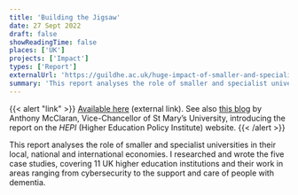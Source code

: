 ```yaml
---
title: 'Building the Jigsaw'
date: 27 Sept 2022
draft: false
showReadingTime: false
places: ['UK']
projects: ['Impact']
types: ['Report']
externalUrl: 'https://guildhe.ac.uk/huge-impact-of-smaller-and-specialist-universities-highlighted-in-new-report/'
summary: 'This report analyses the role of smaller and specialist universities in their local, national and international economies. I researched and wrote the five case studies, covering 11 UK higher education institutions.'
---
```


{{< alert "link" >}}
[Available here](https://guildhe.ac.uk/huge-impact-of-smaller-and-specialist-universities-highlighted-in-new-report/) (external link). See also [this blog](https://www.hepi.ac.uk/2022/09/27/completing-the-jigsaw-the-key-role-of-smaller-and-specialist-universities-in-local-national-and-international-economies/) by Anthony McClaran, Vice-Chancellor of St Mary’s University, introducing the report on the *HEPI* (Higher Education Policy Institute) website.
{{< /alert >}}

This report analyses the role of smaller and specialist universities in their local, national and international economies. I researched and wrote the five case studies, covering 11 UK higher education institutions and their work in areas ranging from cybersecurity to the support and care of people with dementia.